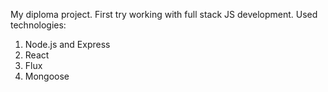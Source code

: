 My diploma project. First try working with full stack JS development.
Used technologies:
1. Node.js and Express
2. React
3. Flux
4. Mongoose
